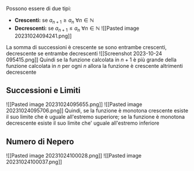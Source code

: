 Possono essere di due tipi:
- **Crescenti:** se $a_{n+1} \geq a_n \ \forall n \in \mathbb{N}$
- **Decrescenti:** se $a_{n+1} \leq a_n \ \forall n\in \mathbb{N}$
![[Pasted image 20231024094241.png]]

La somma di successioni è crescente se sono entrambe crescenti, decrescente se entrambe decrescenti
![[Screenshot 2023-10-24 095415.png]]
Quindi se la funzione calcolata in $n+1$ è più grande della funzione calcolata in $n$ per ogni $n$ allora la funzione è crescente altrimenti decrescente

## Successioni e Limiti
![[Pasted image 20231024095655.png]]
![[Pasted image 20231024095706.png]]
Quindi, se la funzione è monotona crescente esiste il suo limite che è uguale all'estremo superiore; se la funzione è monotona decrescente esiste il suo limite che' uguale all'estremo inferiore

## Numero di Nepero
![[Pasted image 20231024100028.png]]
![[Pasted image 20231024100037.png]]

